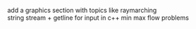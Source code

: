 add a graphics section with topics like raymarching\
string stream + getline for input in c++
min max flow problems
